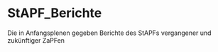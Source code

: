 StAPF_Berichte
==============

Die in Anfangsplenen gegeben Berichte des StAPFs vergangener und zukünftiger ZaPFen
